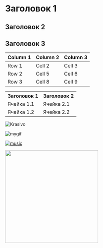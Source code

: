 # Заголовок 1
## Заголовок 2
## Заголовок 3

| Column 1 | Column 2 | Column 3 |
|----------|----------|----------|
| Row 1 | Cell 2 | Cell 3 |
| Row 2 | Cell 5 | Cell 6 |
| Row 3 | Cell 8 | Cell 9 |

<table>
<tr>
<th>Заголовок 1</th>
<th>Заголовок 2</th>
</tr>
<tr>
<td>Ячейка 1.1</td>
<td>Ячейка 2.1</td>
</tr>
<tr>
<td>Ячейка 1.2</td>
<td>Ячейка 2.2</td>
</tr>
</table>

![Krasivo](https://moon.kz/upload/iblock/61a/5vpg05ysvar35qf8ssfw62l2ltujc100.jpg)

![mygif](https://media1.tenor.com/m/5BYK-WS0__gAAAAd/cool-fun.gif)

[![music](https://almaty.tv/news_photo/1638002982_news_b.webp)](https://youtu.be/K5DALXwOe0s?si=Np6KiCGQESoPaTxk)

<img src=https://moon.kz/upload/iblock/61a/5vpg05ysvar35qf8ssfw62l2ltujc100.jpg width=300>